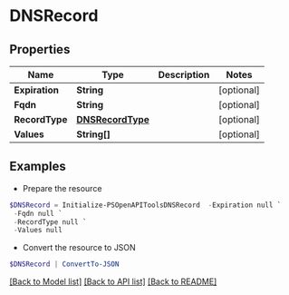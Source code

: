 # DNSRecord
## Properties

Name | Type | Description | Notes
------------ | ------------- | ------------- | -------------
**Expiration** | **String** |  | [optional] 
**Fqdn** | **String** |  | [optional] 
**RecordType** | [**DNSRecordType**](DNSRecordType.md) |  | [optional] 
**Values** | **String[]** |  | [optional] 

## Examples

- Prepare the resource
```powershell
$DNSRecord = Initialize-PSOpenAPIToolsDNSRecord  -Expiration null `
 -Fqdn null `
 -RecordType null `
 -Values null
```

- Convert the resource to JSON
```powershell
$DNSRecord | ConvertTo-JSON
```

[[Back to Model list]](../README.md#documentation-for-models) [[Back to API list]](../README.md#documentation-for-api-endpoints) [[Back to README]](../README.md)

